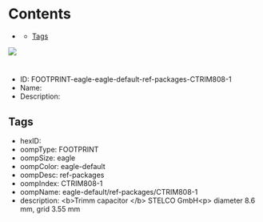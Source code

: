 



Contents
========

* [](#)
	* [Tags](#tags)
  
![][im]
# 

- ID: FOOTPRINT-eagle-eagle-default-ref-packages-CTRIM808-1
- Name: 
- Description: 

## Tags

- hexID: 
- oompType: FOOTPRINT
- oompSize: eagle
- oompColor: eagle-default
- oompDesc: ref-packages
- oompIndex: CTRIM808-1
- oompName: eagle-default/ref-packages/CTRIM808-1
- description: &lt;b&gt;Trimm capacitor &lt;/b&gt; STELCO GmbH&lt;p&gt;&#xD;
diameter 8.6 mm, grid 3.55 mm



[im]: image.png
